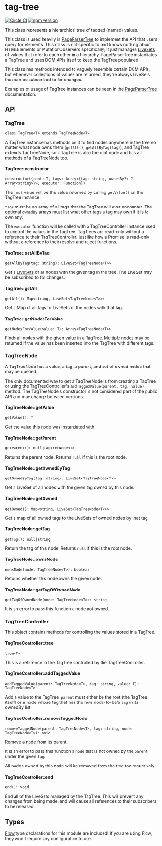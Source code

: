 # tag-tree

[![Circle CI](https://circleci.com/gh/StreakYC/tag-tree.svg?style=shield)](https://circleci.com/gh/StreakYC/tag-tree)
[![npm version](https://badge.fury.io/js/tag-tree.svg)](https://badge.fury.io/js/tag-tree)

This class represents a hierarchical tree of tagged (named) values.

This class is used heavily in
[PageParserTree](https://github.com/StreakYC/page-parser-tree) to implement the
API that users query for elements. This class is not specific to and knows
nothing about HTMLElements or MutationObservers specifically; it just manages
[LiveSets](https://github.com/StreakYC/live-set) of values that refer to each
other in a hierarchy. PageParserTree instantiates a TagTree and uses DOM APIs
itself to keep the TagTree populated.

This class has methods intended to vaguely resemble certain DOM APIs, but
whenever collections of values are returned, they're always LiveSets that can
be subscribed to for changes.

Examples of usage of TagTree instances can be seen in the
[PageParserTree](https://github.com/StreakYC/page-parser-tree) documentation.

## API

### TagTree
`class TagTree<T> extends TagTreeNode<T>`

A TagTree instance has methods on it to find nodes anywhere in the tree no
matter what node owns them (`getAll()`, `getAllByTag(tag)`), and TagTree
extends TagTreeNode, so a TagTree is also the root node and has all methods of
a TagTreeNode too.

#### TagTree::constructor
`constructor({root: T, tags: Array<{tag: string, ownedBy?: ?Array<string>}>, executor: Function})`

The `root` value will be the value returned by calling `getValue()` on the
TagTree instance.

`tags` must be an array of all tags that the TagTree will ever encounter. The
optional `ownedBy` arrays must list what other tags a tag may own if it is to
own any.

The `executor` function will be called with a TagTreeController instance used
to control the values in the TagTree. TagTrees are read-only without a
reference to their TagTreeController, just like how a Promise is read-only
without a reference to their resolve and reject functions.

#### TagTree::getAllByTag
`getAllByTag(tag: string): LiveSet<TagTreeNode<T>>`

Get a [LiveSets](https://github.com/StreakYC/live-set) of all nodes with the
given tag in the tree. The LiveSet may be subscribed to for changes.

#### TagTree::getAll
`getAll(): Map<string, LiveSet<TagTreeNode<T>>>`

Get a Map of all tags to LiveSets of the nodes with that tag.

#### TagTree::getNodesForValue
`getNodesForValue(value: T): Array<TagTreeNode<T>>`

Finds all nodes with the given value in a TagTree. Multiple nodes may be
returned if the value has been inserted into the TagTree with different tags.

### TagTreeNode

A TagTreeNode has a value, a tag, a parent, and set of owned nodes that may be
queried.

The only documented way to get a TagTreeNode is from creating a TagTree or
using the TagTreeController's `addTaggedValue(parent, tag, value)` method. The
TagTreeNode's constructor is not considered part of the public API and may
change between versions.

#### TagTreeNode::getValue
`getValue(): T`

Get the value this node was instantiated with.

#### TagTreeNode::getParent
`getParent(): null|TagTreeNode<T>`

Returns the parent node. Returns `null` if this is the root node.

#### TagTreeNode::getOwnedByTag
`getOwnedByTag(tag: string): LiveSet<TagTreeNode<T>>`

Get a LiveSet of all nodes with the given tag owned by this node.

#### TagTreeNode::getOwned
`getOwned(): Map<string, LiveSet<TagTreeNode<T>>>`

Get a map of all owned tags to the LiveSets of owned nodes by that tag.

#### TagTreeNode::getTag
`getTag(): null|string`

Return the tag of this node. Returns `null` if this is the root node.

#### TagTreeNode::ownsNode
`ownsNode(node: TagTreeNode<T>): boolean`

Returns whether this node owns the given node.

#### TagTreeNode::getTagOfOwnedNode
`getTagOfOwnedNode(node: TagTreeNode<T>): string`

It is an error to pass this function a node not owned.

### TagTreeController

This object contains methods for controlling the values stored in a TagTree.

#### TagTreeController::tree
`tree<T>`

This is a reference to the TagTree controlled by the TagTreeController.

#### TagTreeController::addTaggedValue
`addTaggedValue(parent: TagTreeNode<T>, tag: string, value: T): TagTreeNode<T>`

Add a value to the TagTree. `parent` must either be the root (the TagTree
itself) or a node whose tag that has the new node-to-be's `tag` in its ownedBy
list.

#### TagTreeController::removeTaggedNode
`removeTaggedNode(parent: TagTreeNode<T>, tag: string, node: TagTreeNode<T>): void`

Remove a node from its parent.

It is an error to pass this function a `node` that is not owned by the `parent`
under the given `tag`.

All nodes owned by this node will be removed from the tree too recursively.

#### TagTreeController::end
`end(): void`

End all of the LiveSets managed by the TagTree. This will prevent any changes
from being made, and will cause all references to their subscribers to be
released.

## Types

[Flow](https://flowtype.org/) type declarations for this module are included!
If you are using Flow, they won't require any configuration to use.
